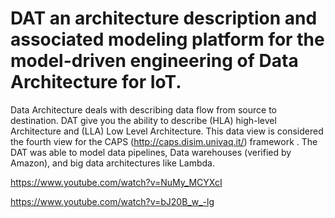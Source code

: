# DAT an architecture description and associated modeling platform for the model-driven engineering of Data Architecture for IoT. 
Data Architecture deals with describing data flow from source to destination. 
DAT give you the ability to describe (HLA) high-level Architecture and (LLA) Low Level Architecture. 
This data view is considered the fourth view for the CAPS (http://caps.disim.univaq.it/) framework . 
The DAT was able to model data pipelines, Data warehouses (verified by Amazon), and big data architectures like Lambda.

https://www.youtube.com/watch?v=NuMy_MCYXcI

https://www.youtube.com/watch?v=bJ20B_w_-lg
